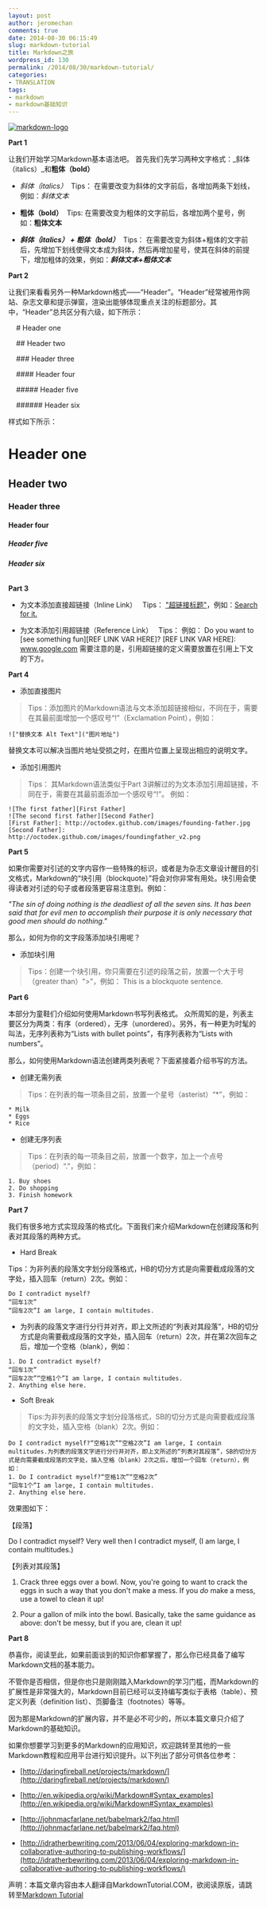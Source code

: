 ```yaml
---
layout: post
author: jeromechan
comments: true
date: 2014-08-30 06:15:49
slug: markdown-tutorial
title: Markdown之旅
wordpress_id: 130
permalink: /2014/08/30/markdown-tutorial/
categories:
- TRANSLATION
tags:
- markdown
- markdown基础知识
---
```


[![markdown-logo](/images/2014-08-30-markdown-tutorial/markdown-logo.png)](/images/2014-08-30-markdown-tutorial/markdown-logo.png)




**Part 1**




让我们开始学习Markdown基本语法吧。 首先我们先学习两种文字格式：_斜体（italics）_和**粗体（bold）**






	
  * _斜体（italics）_
 Tips：
在需要改变为斜体的文字前后，各增加两条下划线，例如：_斜体文本_



	
  * **粗体（bold）**
 Tips:
在需要改变为粗体的文字前后，各增加两个星号，例如：**粗体文本**



	
  * **_斜体（italics） + 粗体（bold）_**
 Tips：
在需要改变为斜体+粗体的文字前后，先增加下划线使得文本成为斜体，然后再增加星号，使其在斜体的前提下，增加粗体的效果，例如：**_斜体文本+粗体文本_**




**Part 2**




让我们来看看另外一种Markdown格式——“Header”。“Header”经常被用作网站、杂志文章和提示弹窗，渲染出能够体现重点关注的标题部分。其中，“Header”总共区分有六级，如下所示：




    # Header one




    ## Header two




    ### Header three




    #### Header four




    ##### Header five




    ###### Header six




样式如下所示：





# **Header one**




## **Header two**




### **Header three**




#### **Header four**




##### **Header five**




###### **Header six**




**Part 3**






	
  * 为文本添加直接超链接（Inline Link）
  Tips：
["超链接标题"]("超链接地址")，例如：[Search for it.](www.google.com)

	
  * 为文本添加引用超链接（Reference Link）
  Tips：
例如：
Do you want to [see something fun][REF LINK VAR HERE]?
[REF LINK VAR HERE]: www.google.com
需要注意的是，引用超链接的定义需要放置在引用上下文的下方。




**Part 4**






	
* 添加直接图片

> Tips：添加图片的Markdown语法与文本添加超链接相似，不同在于，需要在其最前面增加一个感叹号“!”（Exclamation Point），例如：

`!["替换文本 Alt Text"]("图片地址")`

替换文本可以解决当图片地址受损之时，在图片位置上呈现出相应的说明文字。

	
  * 添加引用图片

> Tips：
> 其Markdown语法类似于Part 3讲解过的为文本添加引用超链接，不同在于，需要在其最前面添加一个感叹号“!”。
例如：

```
![The first father][First Father]    
![The second first father][Second Father]    
[First Father]: http://octodex.github.com/images/founding-father.jpg    
[Second Father]: http://octodex.github.com/images/foundingfather_v2.png    
```



**Part 5**




如果你需要对引述的文字内容作一些特殊的标识，或者是为杂志文章设计醒目的引文格式，Markdown的“块引用（blockquote）”将会对你非常有用处。块引用会使得读者对引述的句子或者段落更容易注意到。例如：




_"The sin of doing nothing is the deadliest of all the seven sins. It has been said that for evil men to accomplish their purpose it is only necessary that good men should do nothing."_




那么，如何为你的文字段落添加块引用呢？






	
* 添加块引用

> Tips：创建一个块引用，你只需要在引述的段落之前，放置一个大于号（greater than）">"，例如：
> This is a blockquote sentence.




**Part 6**




本部分为童鞋们介绍如何使用Markdown书写列表格式。 众所周知的是，列表主要区分为两类：有序（ordered），无序（unordered）。另外，有一种更为时髦的叫法，无序列表称为“Lists with bullet points”，有序列表称为“Lists with numbers”。




那么，如何使用Markdown语法创建两类列表呢？下面紧接着介绍书写的方法。






	
* 创建无需列表

> Tips：在列表的每一项条目之前，放置一个星号（asterist）“*”，例如：

```
* Milk
* Eggs
* Rice
```
	
* 创建无序列表

> Tips：在列表的每一项条目之前，放置一个数字，加上一个点号（period）“.”，例如：

```
1. Buy shoes
2. Do shopping
3. Finish homework
```



**Part 7**




我们有很多地方式实现段落的格式化。下面我们来介绍Markdown在创建段落和列表对其段落的两种方式。






	
* Hard Break

Tips：为非列表的段落文字划分段落格式，HB的切分方式是向需要截成段落的文字处，插入回车（return）2次。例如：

```
Do I contradict myself?
“回车1次”
“回车2次”I am large, I contain multitudes.
```
	
* 为列表的段落文字进行分行并对齐，即上文所述的“列表对其段落”，HB的切分方式是向需要截成段落的文字处，插入回车（return）2次，并在第2次回车之后，增加一个空格（blank），例如：

```
1. Do I contradict myself?
“回车1次”
“回车2次”“空格1个”I am large, I contain multitudes.
2. Anything else here.
```
	
* Soft Break

> Tips:为非列表的段落文字划分段落格式，SB的切分方式是向需要截成段落的文字处，插入空格（blank）2次。例如：

```
Do I contradict myself?“空格1次”“空格2次”I am large, I contain multitudes.为列表的段落文字进行分行并对齐，即上文所述的“列表对其段落”，SB的切分方式是向需要截成段落的文字处，插入空格（blank）2次之后，增加一个回车（return），例如：
1. Do I contradict myself?“空格1次”“空格2次”
“回车1个”I am large, I contain multitudes.
2. Anything else here.
```

效果图如下：

【段落】


Do I contradict myself?
Very well then I contradict myself,
(I am large, I contain multitudes.)

【列表对其段落】

  1. Crack three eggs over a bowl.
Now, you're going to want to crack the eggs in such a way that you don't make a mess. If you _do_ make a mess, use a towel to clean it up!
	
  2. Pour a gallon of milk into the bowl.
Basically, take the same guidance as above: don't be messy, but if you are, clean it up!

**Part 8**

恭喜你，阅读至此，如果前面谈到的知识你都掌握了，那么你已经具备了编写Markdown文档的基本能力。

不管你是否相信，但是你也只是刚刚踏入Markdown的学习门槛，而Markdown的扩展性是非常强大的，Markdown目前已经可以支持编写类似于表格（table）、预定义列表（definition list）、页脚备注（footnotes）等等。

因为那是Markdown的扩展内容，并不是必不可少的，所以本篇文章只介绍了Markdown的基础知识。

如果你想要学习到更多的Markdown的应用知识，欢迎跳转至其他的一些Markdown教程和应用平台进行知识提升。以下列出了部分可供各位参考：
	
  * [http://daringfireball.net/projects/markdown/](http://daringfireball.net/projects/markdown/)

	
  * [http://en.wikipedia.org/wiki/Markdown#Syntax_examples](http://en.wikipedia.org/wiki/Markdown#Syntax_examples)

	
  * [http://johnmacfarlane.net/babelmark2/faq.html](http://johnmacfarlane.net/babelmark2/faq.html)

	
  * [http://idratherbewriting.com/2013/06/04/exploring-markdown-in-collaborative-authoring-to-publishing-workflows/](http://idratherbewriting.com/2013/06/04/exploring-markdown-in-collaborative-authoring-to-publishing-workflows/)

声明：本篇文章内容由本人翻译自MarkdownTutorial.COM，欲阅读原版，请跳转至[Markdown Tutorial](http://markdowntutorial.com/)


